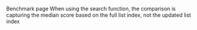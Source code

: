Benchmark page 
When using the search function, the comparison is capturing the median score based on the full list index, not the updated list index


